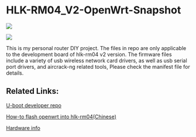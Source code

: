 # HLK-RM04_V2-OpenWrt-Snapshot

![](https://i.imgur.com/iG9sUvX.jpg)

![](https://i.imgur.com/EQu1VBU.jpg)

This is my personal router DIY project. The files in repo are only applicable to the development board of hlk-rm04 v2 version. The firmware files include a variety of usb wireless network card drivers, as well as usb serial port drivers, and aircrack-ng related tools, Please check the manifest file for details.

## Related Links: ##

[U-boot developer repo](https://github.com/JiapengLi/OpenWrt-HiLink-HLK-RM04)

[How-to flash openwrt into hlk-rm04(Chinese)](http://bbs.hlktech.com/read.php?tid=21&fid=2)

[Hardware info](https://openwrt.org/toh/hwdata/hi-link/hi-link_hlk-rm04_v2)
